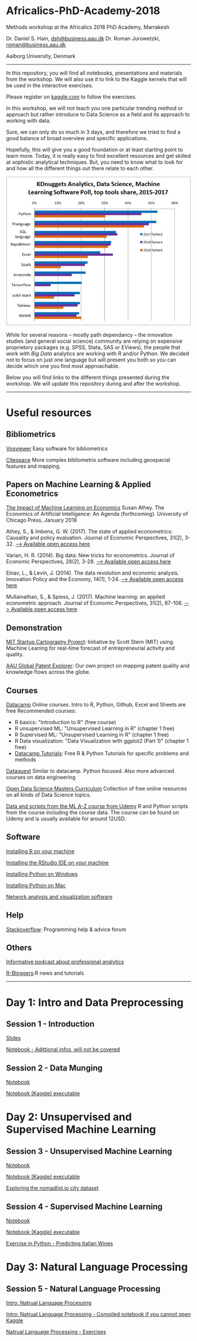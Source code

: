 # Africalics-PhD-Academy-2018
Methods workshop at the Africalics 2018 PhD Academy, Marrakesh 

Dr. Daniel S. Hain, dsh@business.aau.dk
Dr. Roman Jurowetzki, roman@business.aau.dk

Aalborg University, Denmark

---

In this repository, you will find all notebooks, presentations and materials from the workshop. We will also use it to link to the Kaggle kernels that will be used in the interactive exercises.

Please register on [kaggle.com](https://www.kaggle.com) to follow the exercises.

In this workshop, we will not teach you one particular trending method or approach but rather introduce to Data Science as a field and its approach to working with data.

Sure, we can only do so much in 3 days, and therefore we tried to find a good balance of broad overview and specific applications.

Hopefully, this will give you a good foundation or at least starting point to learn more. Today, it is really easy to find excellent resources and get skilled at sophistic analytical techniques. But, you need to know what to look for and how all the different things out there relate to each other. 

![kdn](img/kdnuggets.jpg)

While for several reasons – mostly path dependancy – the innovation studies (and general social science) community are relying on expensive proprietory packages (e.g. SPSS, Stata, SAS or EViews), the people that work with *Big Data* analytics are working with R and/or Python. We decided not to focus on just one language but will present you both so you can decide which one you find most approachable.

Below you will find links to the different things presented during the workshop. We will update this repository during and after the workshop.

---

# Useful resources

## Bibliometrics

[Vosviewer](http://www.vosviewer.com/)
Easy software for bibliometrics

[Citespace](http://cluster.cis.drexel.edu/~cchen/citespace/)
More complex bibliometrix software including geospacial features and mapping.

## Papers on Machine Learning & Applied Econometrics

[The Impact of Machine Learning on Economics](http://www.nber.org/chapters/c14009.pdf)
Susan Athey. The Economics of Artificial Intelligence: An Agenda (forthcoming). University of Chicago Press, January 2018

Athey, S., & Imbens, G. W. (2017). The state of applied econometrics: Causality and policy evaluation. Journal of Economic Perspectives, 31(2), 3-32. [--> Available open access here](https://pubs.aeaweb.org/doi/pdfplus/10.1257/jep.31.2.3)

Varian, H. R. (2014). Big data: New tricks for econometrics. Journal of Economic Perspectives, 28(2), 3-28. [--> Available open access here](https://www.aeaweb.org/articles?id=10.1257/jep.28.2.3)

Einav, L., & Levin, J. (2014). The data revolution and economic analysis. Innovation Policy and the Economy, 14(1), 1-24. [--> Available open access here](http://www.nber.org/chapters/c12942.pdf)

Mullainathan, S., & Spiess, J. (2017). Machine learning: an applied econometric approach. Journal of Economic Perspectives, 31(2), 87-106. [--> Available open access here](https://pubs.aeaweb.org/doi/pdfplus/10.1257/jep.31.2.87)

## Demonstration
[MIT Startup Cartography Project](https://www.startupmaps.us/home): Initiative by Scott Stern (MIT) using Machine Leaning for real-time forecast of entrepreneurial activity and quality.

[AAU Global Patent Explorer](): Our own project on mapping patent quality and knowledge flows across the globe.

## Courses

[Datacamp](https://datacamp.com)
Online courses. Intro to R, Python, Github, Excel and Sheets are free
Recommended courses:
- R basics: "Introduction to R" (free course)
- R unsupervised ML: "Unsupervised Learning in R" (chapter 1 free)
- R Supervised ML: "Unsupervised Learning in R" (chapter 1 free)
- R Data visualization: "Data Visualization with ggplot2 (Part 1)" (chapter 1 free)
- [Datacamp Tutorials](https://www.datacamp.com/community/tutorials): Free R & Python Tutorials for specific problems and methods

[Dataquest](https://www.dataquest.io/)
Similar to datacamp. Python focused. Also more advanced courses on data engineering

[Open Data Science Masters Curriculum](http://datasciencemasters.org/)
Collection of free online resources on all kinds of Data Science topics.


[Data and scripts from the ML A-Z course from Udemy](https://www.superdatascience.com/machine-learning/)
R and Python scripts from the course including the course data. The course can be found on Udemy and is usually available for around 12USD.


## Software

[Installing R on your machine](https://www.datacamp.com/community/tutorials/installing-R-windows-mac-ubuntu/)

[Installing the RStudio IDE on your machine](https://www.rstudio.com/products/rstudio/download/#download)

[Installing Python on Windows](https://www.datacamp.com/community/tutorials/installing-anaconda-windows)

[Installing Python on Mac](https://www.datacamp.com/community/tutorials/installing-anaconda-mac-os-x)

[Network analysis and visualization software](https://gephi.org/)


## Help

[Stackoverflow](https://stackoverflow.com): Programming help & advice forum

## Others

[Informative podcast about professional analytics](https://www.datacamp.com/community/podcast)


[R-Bloggers](https://www.r-bloggers.com/):R news and tutorials

---

# Day 1: Intro and Data Preprocessing

## Session 1 - Introduction
[Slides](https://rawgit.com/RJuro/Africalics-PhD-Academy-2018/master/slides/S1_DS_intro.pdf)

[Notebook - Adittional infos, will not be covered](https://rawgit.com/RJuro/Africalics-PhD-Academy-2018/master/notebooks/S_1_DS_pipeline.html)

## Session 2 - Data Munging
[Notebook](https://rawgit.com/RJuro/Africalics-PhD-Academy-2018/master/notebooks/S_2_data_munging.html)

[Notebook (Kaggle) executable](https://www.kaggle.com/danielhain/africalics-2018-session-1-data-munging)

# Day 2: Unsupervised and Supervised Machine Learning

## Session 3 - Unsupervised Machine Learning

[Notebook](https://rawgit.com/RJuro/Africalics-PhD-Academy-2018/master/notebooks/S_3_unsupervised_ml.html)

[Notebook (Kaggle) executable](https://www.kaggle.com/danielhain/africalics-2018-session-3-unsupervised-ml)

[Exploring the nomadlist.io city dataset](https://www.kaggle.com/romanj86/world-regions-and-nomadscore-prediction/notebook)


## Session 4 - Supervised Machine Learning

[Notebook](https://rawgit.com/RJuro/Africalics-PhD-Academy-2018/master/notebooks/S_4_supervised_ml.html)

[Notebook (Kaggle) executable](https://www.kaggle.com/danielhain/africalics-2018-session-4-supervised-ml)

[Exercise in Python - Predicting Italian Wines](https://www.kaggle.com/romanj86/predicting-italian-wines)


# Day 3: Natural Language Processing
## Session 5 - Natural Language Processing

[Intro: Natrual Language Processing](https://www.kaggle.com/romanj86/introduction-to-nlp)

[Intro: Natrual Language Processing - Compiled notebook if you cannot open Kaggle](http://nbviewer.jupyter.org/github/RJuro/Africalics-PhD-Academy-2018/blob/master/notebooks/Intro_to_NLP.ipynb)


[Natrual Language Processing - Exercises](https://www.kaggle.com/romanj86/nlp-intro-exercises)


